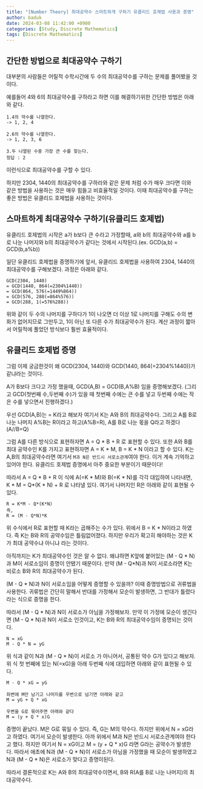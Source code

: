 ```yaml
---
title: "[Number Theory] 최대공약수 스마트하게 구하기 유클리드 호제법 사용과 증명"
author: baduk
date: 2024-03-08 11:42:00 +0900
categories: [Study, Discrete Mathematics]
tags: [Discrete Mathematics]
---
```

## 간단한 방법으로 최대공약수 구하기
대부분의 사람들은 어릴적 수학시간에 두 수의 최대공약수를 구하는 문제를 풀어봤을 것이다.

예를들어 4와 6의 최대공약수를 구하라고 하면 이를 해결하기위한 간단한 방법은 아래와 같다.
```
1.4의 약수를 나열한다.
-> 1, 2, 4

2.6의 약수를 나열한다.
-> 1, 2, 3, 6

3.두 나열된 수중 가장 큰 수를 찾는다.
정답 : 2
```
이런식으로 최대공약수를 구할 수 있다.

하지만 2304, 1440의 최대공약수를 구하라와 같은 문제 처럼 수가 매우 크다면 이와 같은 방법을 사용하는 것은 매우 힘들고 비효율적일 것이다.
이때 최대공약수를 구하는 좋은 방법은 유클리드 호제법을 사용하는 것이다.

## 스마트하게 최대공약수 구하기(유클리드 호제법)

유클리드 호제법의 시작은 a가 b보다 큰 수라고 가정할때, a와 b의 최대공약수와 a를 b로 나눈 나머지와 b의 최대공약수가 같다는 것에서 시작된다.(ex. GCD(a,b) = GCD(b,a%b))

일단 유클리드 호제법을 증명하기에 앞서, 유클리드 호제법을 사용하여 2304, 1440의 최대공약수를 구해보겠다. 과정은 아래와 같다.

```
GCD(2304, 1440)
= GCD(1440, 864(=2304%1440))
= GCD(864, 576(=1449%864))
= GCD(576, 288(=864%576))
= GCD(288, 1(=576%288))
```
위와 같이 두 수의 나머지를 구하다가 1이 나오면 더 이상 1로 나머지를 구해도 수의 변화가 없어지므로 그만두고, 1이 아닌 또 다른 수가 최대공약수가 된다. 계산 과정이 짧아서 어릴적에 풀었던 방식보다 훨씬 효율적이다.


## 유클리드 호제법 증명
그럼 이제 궁금한것이 왜 GCD(2304, 1440)와 GCD(1440, 864(=2304%1440))가 같냐라는 것이다. 

A가 B보다 크다고 가정 했을때, GCD(A,B) = GCD(B,A%B) 임을 증명해보겠다. (그리고 GCD(첫번째 수,두번째 수)가 있을 때 첫번째 수에는 큰 수를 넣고 두번째 수에는 작은 수를 넣으면서 진행하겠다.)

우선 GCD(A,B)는 = K라고 해보자 여기서 K는 A와 B의 최대공약수다. 그리고 A를 B로 나눈 나머지 A%B는 R이라고 하고(A%B=R), A를 B로 나눈 몫을 Q라고 하겠다(A//B=Q)

그럼 A를 다른 방식으로 표현하자면 A = Q * B + R 로 표현할 수 있다. 또한 A와 B를 최대 공약수인 K를 가지고 표현하자면 A = K * M, B = K * N 이라고 할 수 있다. K는 A,B의 최대공약수라면 여기서 `M과 N은 반드시 서로소관계`여야 한다. 이거 계속 기억하고 있어야 한다. 유클리드 호제법 증명에서 아주 중요한 부분이기 때문이다!

따라서 A = Q * B + R 이 식에 A(=K * M)와 B(=K * N)를 각각 대입하여 나타내면, K * M = Q*(K * N) + R 로 나타낼 있다. 여기서 나머지인 R은 아래와 같이 표현될 수 있다.

```
R = K*M - Q*(K*N)
즉,
R = (M - Q*N)*K
```
위 수식에서 R로 표현할 때 K라는 곱해주는 수가 있다. 위에서 B = K * N이라고 하였다. 즉 K는 B와 R의 공약수임은 틀림없어졌다. 하지만 우리가 확고히 해야하는 것은 K가 최대 공약수냐 아니냐 라는 것이다.

아직까지는 K가 최대공약수인 것은 알 수 없다. 왜냐하면 K앞에 붙어있는 (M - Q * N)과 M이 서로소임이 증명이 안됐기 때문이다. 만약 (M - Q*N)과 N이 서로소라면 K는 비로소 B와 R의 최대공약수가 된다.

(M - Q * N)과 N이 서로소임을 어떻게 증명할 수 있을까? 이때 증명방법으로 귀류법을 사용한다. 귀류법은 간단히 말해서 반대를 가정해서 모순이 발생하면, 그 반대가 틀렸다라는 식으로 증명을 한다.

따라서 (M - Q * N)과 N이 서로소가 아님을 가정해보자. 만약 이 가정에 모순이 생긴다면 (M - Q * N)과 N이 서로소 인것이고, K는 B와 R의 최대공약수임이 증명되는 것이다.

```
N = xG
M - Q * N = yG
```
위 식과 같이 N과 (M - Q * N)이 서로소 가 아니어서, 공통된 약수 G가 있다고 해보자. 위 식 첫 번째에 있는 N(=xG)을 아래 두번째 식에 대입하면 아래와 같이 표현될 수 있다.

```
M - Q * xG = yG

좌변에 M만 남기고 나머지를 우변으로 넘기면 아래와 같고
M = yG + Q * xG

우변을 G로 묶어주면 아래와 같다
M = (y + Q * x)G
```

증명이 끝났다. M은 G로 묶일 수 있다. 즉, G는 M의 약수다. 하지만 위에서 N = xG라고 하였다. 여기서 모순이 발생한다. 아까 위에서 M과 N은 반드시 서로소관계여야 한다고 했다. 하지만 여기서 N = xG이고 M = (y + Q * x)G 라면 G라는 공약수가 발생한다. 따라서 애초에 N과 (M - Q * N)이 서로소가 아님을 가정했을 때 모순이 발생하였고 N과 (M - Q * N)은 서로소가 맞다고 증명이된다.

따라서 결론적으로 K는 A와 B의 최대공약수이면서, B와 R(A를 B로 나눈 나머지)의 최대공약수다.